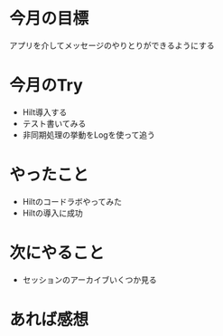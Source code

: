 # 今月の目標
アプリを介してメッセージのやりとりができるようにする
# 今月のTry
* Hilt導入する
* テスト書いてみる
* 非同期処理の挙動をLogを使って追う
# やったこと
* Hiltのコードラボやってみた
* Hiltの導入に成功
# 次にやること
* セッションのアーカイブいくつか見る
# あれば感想
